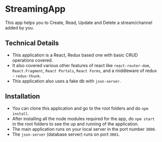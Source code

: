 # StreamingApp
This app helps you to Create, Read, Update and Delete a stream/channel added by you.

## Technical Details
- This application is a React, Redux based one with basic CRUD operations covered.
- It also covered various other features of react like `react-router-dom`, `React.Fragment`, `React Portals`, `React Forms`, and a middleware of redux - `redux-thunk`. 
- This application also uses a fake db with `json-server`.

## Installation
- You can clone this application and go to the root folders and do `npm install`.
- After installing all the node modules required for the app, do `npm start` in the root folders to see the up and running of the application.
- The main application runs on your local server in the port number `3000`.
- The `json-server` (database server) runs on port `3001`. 
